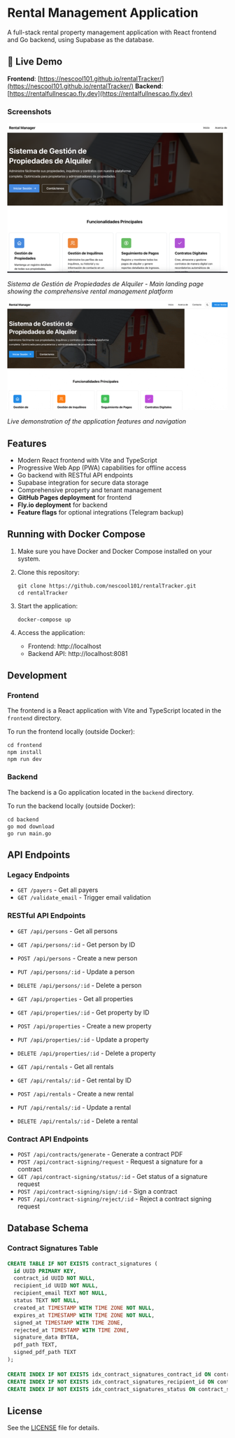 # Rental Management Application

A full-stack rental property management application with React frontend and Go backend, using Supabase as the database.

## 🚀 Live Demo

**Frontend**: [https://nescool101.github.io/rentalTracker/](https://nescool101.github.io/rentalTracker/)
**Backend**: [https://rentalfullnescao.fly.dev](https://rentalfullnescao.fly.dev)

### Screenshots

![Rental Management System Landing Page](images/image.png)

*Sistema de Gestión de Propiedades de Alquiler - Main landing page showing the comprehensive rental management platform*

![Application Demo](images/chrome-capture-2025-07-29.gif)

*Live demonstration of the application features and navigation*

## Features

- Modern React frontend with Vite and TypeScript
- Progressive Web App (PWA) capabilities for offline access
- Go backend with RESTful API endpoints
- Supabase integration for secure data storage
- Comprehensive property and tenant management
- **GitHub Pages deployment** for frontend
- **Fly.io deployment** for backend
- **Feature flags** for optional integrations (Telegram backup)

## Running with Docker Compose

1. Make sure you have Docker and Docker Compose installed on your system.

2. Clone this repository:
   ```
   git clone https://github.com/nescool101/rentalTracker.git
   cd rentalTracker
   ```

3. Start the application:
   ```
   docker-compose up
   ```

4. Access the application:
   - Frontend: http://localhost
   - Backend API: http://localhost:8081

## Development

### Frontend

The frontend is a React application with Vite and TypeScript located in the `frontend` directory.

To run the frontend locally (outside Docker):
```
cd frontend
npm install
npm run dev
```

### Backend

The backend is a Go application located in the `backend` directory.

To run the backend locally (outside Docker):
```
cd backend
go mod download
go run main.go
```

## API Endpoints

### Legacy Endpoints
- `GET /payers` - Get all payers
- `GET /validate_email` - Trigger email validation

### RESTful API Endpoints
- `GET /api/persons` - Get all persons
- `GET /api/persons/:id` - Get person by ID
- `POST /api/persons` - Create a new person
- `PUT /api/persons/:id` - Update a person
- `DELETE /api/persons/:id` - Delete a person

- `GET /api/properties` - Get all properties
- `GET /api/properties/:id` - Get property by ID
- `POST /api/properties` - Create a new property
- `PUT /api/properties/:id` - Update a property
- `DELETE /api/properties/:id` - Delete a property

- `GET /api/rentals` - Get all rentals
- `GET /api/rentals/:id` - Get rental by ID
- `POST /api/rentals` - Create a new rental
- `PUT /api/rentals/:id` - Update a rental
- `DELETE /api/rentals/:id` - Delete a rental

### Contract API Endpoints
- `POST /api/contracts/generate` - Generate a contract PDF 
- `POST /api/contract-signing/request` - Request a signature for a contract
- `GET /api/contract-signing/status/:id` - Get status of a signature request
- `POST /api/contract-signing/sign/:id` - Sign a contract
- `POST /api/contract-signing/reject/:id` - Reject a contract signing request

## Database Schema

### Contract Signatures Table
```sql
CREATE TABLE IF NOT EXISTS contract_signatures (
  id UUID PRIMARY KEY,
  contract_id UUID NOT NULL,
  recipient_id UUID NOT NULL,
  recipient_email TEXT NOT NULL,
  status TEXT NOT NULL,
  created_at TIMESTAMP WITH TIME ZONE NOT NULL,
  expires_at TIMESTAMP WITH TIME ZONE NOT NULL,
  signed_at TIMESTAMP WITH TIME ZONE,
  rejected_at TIMESTAMP WITH TIME ZONE,
  signature_data BYTEA,
  pdf_path TEXT,
  signed_pdf_path TEXT
);

CREATE INDEX IF NOT EXISTS idx_contract_signatures_contract_id ON contract_signatures(contract_id);
CREATE INDEX IF NOT EXISTS idx_contract_signatures_recipient_id ON contract_signatures(recipient_id);
CREATE INDEX IF NOT EXISTS idx_contract_signatures_status ON contract_signatures(status);
```

## License

See the [LICENSE](LICENSE) file for details.